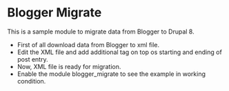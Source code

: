 # Blogger Migrate

This is a sample module to migrate data from Blogger to Drupal 8.

* First of all download data from Blogger to xml file.
* Edit the XML file and add additional tag on top os starting and ending of post entry.
* Now, XML file is ready for migration.
* Enable the module blogger_migrate to see the example in working condition.
